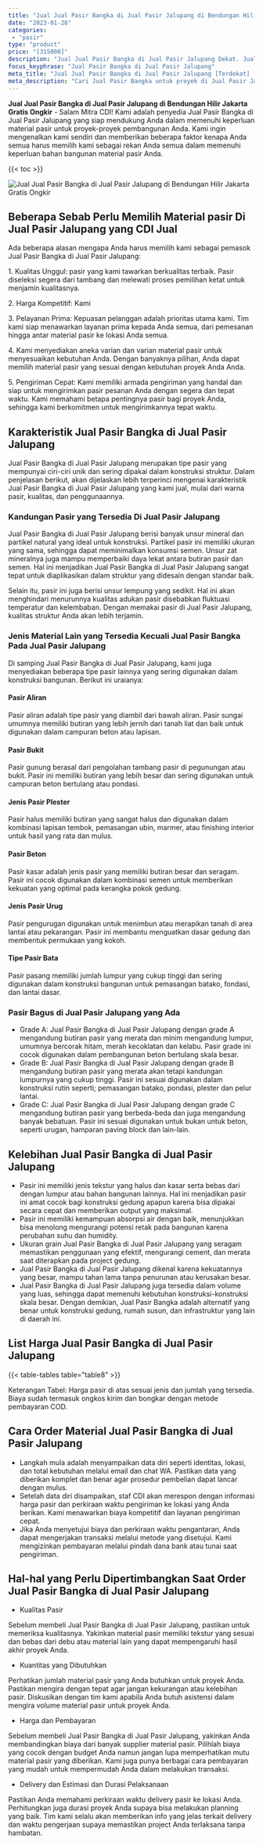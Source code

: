 ```yaml
---
title: "Jual Jual Pasir Bangka di Jual Pasir Jalupang di Bendungan Hilir Jakarta Gratis Ongkir"
date: "2023-01-28"
categories:
 - "pasir"
type: "product"
price: "[315000]"
description: "Jual Jual Pasir Bangka di Jual Pasir Jalupang Dekat. Jual Pasir Bangka ini sering digunakan dalam proyek konstruksi sebagai material adukan yang terpilih dan bersih. Kontak kami untuk mendapatkan informasi lebih lanjut."
focus_keyphrase: "Jual Pasir Bangka di Jual Pasir Jalupang"
meta_title: "Jual Jual Pasir Bangka di Jual Pasir Jalupang [Terdekat] - CDI"
meta_description: "Cari Jual Pasir Bangka untuk proyek di Jual Pasir Jalupang? Kami menyediakan Jual Pasir Bangka berkualitas untuk material adukan. Raih penawaran terbaik sekarang."
---
```


**Jual Jual Pasir Bangka di Jual Pasir Jalupang di Bendungan Hilir Jakarta Gratis Ongkir** - Salam Mitra CDI! Kami adalah penyedia Jual Pasir Bangka di Jual Pasir Jalupang yang siap mendukung Anda dalam memenuhi keperluan material pasir untuk proyek-proyek pembangunan Anda. Kami ingin mengenalkan kami sendiri dan memberikan beberapa faktor kenapa Anda semua harus memilih kami sebagai rekan Anda semua dalam memenuhi keperluan bahan bangunan material pasir Anda.

{{< toc >}}

![Jual Jual Pasir Bangka di Jual Pasir Jalupang di Bendungan Hilir Jakarta Gratis Ongkir](/images/pasir/pasir-bangunan-32.jpg)

## Beberapa Sebab Perlu Memilih Material pasir Di Jual Pasir Jalupang yang CDI Jual

Ada beberapa alasan mengapa Anda harus memilih kami sebagai pemasok Jual Pasir Bangka di Jual Pasir Jalupang:

1\.  Kualitas Unggul: pasir yang kami tawarkan berkualitas terbaik. Pasir diseleksi segera dari tambang dan melewati proses pemilihan ketat untuk menjamin kualitasnya.

2\.  Harga Kompetitif: Kami

3\.  Pelayanan Prima: Kepuasan pelanggan adalah prioritas utama kami. Tim kami siap menawarkan layanan prima kepada Anda semua, dari pemesanan hingga antar material pasir ke lokasi Anda semua.

4\.  Kami menyediakan aneka varian dan varian material pasir untuk menyesuaikan kebutuhan Anda. Dengan banyaknya pilihan, Anda dapat memilih material pasir yang sesuai dengan kebutuhan proyek Anda Anda.

5\.  Pengiriman Cepat: Kami memiliki armada pengiriman yang handal dan siap untuk mengirimkan pasir pesanan Anda dengan segera dan tepat waktu. Kami memahami betapa pentingnya pasir bagi proyek Anda, sehingga kami berkomitmen untuk mengirimkannya tepat waktu.

## Karakteristik Jual Pasir Bangka di Jual Pasir Jalupang

Jual Pasir Bangka di Jual Pasir Jalupang merupakan tipe pasir yang mempunyai ciri-ciri unik dan sering dipakai dalam konstruksi struktur. Dalam penjelasan berikut, akan dijelaskan lebih terperinci mengenai karakteristik Jual Pasir Bangka di Jual Pasir Jalupang yang kami jual, mulai dari warna pasir, kualitas, dan penggunaannya.

### Kandungan Pasir yang Tersedia Di Jual Pasir Jalupang

Jual Pasir Bangka di Jual Pasir Jalupang berisi banyak unsur mineral dan partikel natural yang ideal untuk konstruksi. Partikel pasir ini memiliki ukuran yang sama, sehingga dapat meminimalkan konsumsi semen. Unsur zat mineralnya juga mampu memperbaiki daya lekat antara butiran pasir dan semen. Hal ini menjadikan Jual Pasir Bangka di Jual Pasir Jalupang sangat tepat untuk diaplikasikan dalam struktur yang didesain dengan standar baik.

Selain itu, pasir ini juga berisi unsur lempung yang sedikit. Hal ini akan menghindari menurunnya kualitas adukan pasir disebabkan fluktuasi temperatur dan kelembaban. Dengan memakai pasir di Jual Pasir Jalupang, kualitas struktur Anda akan lebih terjamin.

### Jenis Material Lain yang Tersedia Kecuali Jual Pasir Bangka Pada Jual Pasir Jalupang

Di samping Jual Pasir Bangka di Jual Pasir Jalupang, kami juga menyediakan beberapa tipe pasir lainnya yang sering digunakan dalam konstruksi bangunan. Berikut ini uraianya:

#### Pasir Aliran

Pasir aliran adalah tipe pasir yang diambil dari bawah aliran. Pasir sungai umumnya memiliki butiran yang lebih jernih dari tanah liat dan baik untuk digunakan dalam campuran beton atau lapisan.

#### Pasir Bukit

Pasir gunung berasal dari pengolahan tambang pasir di pegunungan atau bukit. Pasir ini memiliki butiran yang lebih besar dan sering digunakan untuk campuran beton bertulang atau pondasi.

#### Jenis Pasir Plester

Pasir halus memiliki butiran yang sangat halus dan digunakan dalam kombinasi lapisan tembok, pemasangan ubin, marmer, atau finishing interior untuk hasil yang rata dan mulus.

#### Pasir Beton

Pasir kasar adalah jenis pasir yang memiliki butiran besar dan seragam. Pasir ini cocok digunakan dalam kombinasi semen untuk memberikan kekuatan yang optimal pada kerangka pokok gedung.

#### Jenis Pasir Urug

Pasir pengurugan digunakan untuk menimbun atau merapikan tanah di area lantai atau pekarangan. Pasir ini membantu menguatkan dasar gedung dan membentuk permukaan yang kokoh.

#### Tipe Pasir Bata

Pasir pasang memiliki jumlah lumpur yang cukup tinggi dan sering digunakan dalam konstruksi bangunan untuk pemasangan batako, fondasi, dan lantai dasar.

### Pasir Bagus di Jual Pasir Jalupang yang Ada

*   Grade A: Jual Pasir Bangka di Jual Pasir Jalupang dengan grade A mengandung butiran pasir yang merata dan minim mengandung lumpur, umumnya bercorak hitam, merah kecoklatan dan kelabu. Pasir grade ini cocok digunakan dalam pembangunan beton bertulang skala besar.
*   Grade B: Jual Pasir Bangka di Jual Pasir Jalupang dengan grade B mengandung butiran pasir yang merata akan tetapi kandungan lumpurnya yang cukup tinggi. Pasir ini sesuai digunakan dalam konstruksi rutin seperti; pemasangan batako, pondasi, plester dan pelur lantai.
*   Grade C: Jual Pasir Bangka di Jual Pasir Jalupang dengan grade C mengandung butiran pasir yang berbeda-beda dan juga mengandung banyak bebatuan. Pasir ini sesuai digunakan untuk bukan untuk beton, seperti urugan, hamparan paving block dan lain-lain.

## Kelebihan Jual Pasir Bangka di Jual Pasir Jalupang

*   Pasir ini memiliki jenis tekstur yang halus dan kasar serta bebas dari dengan lumpur atau bahan bangunan lainnya. Hal ini menjadikan pasir ini amat cocok bagi konstruksi gedung apapun karena bisa dipakai secara cepat dan memberikan output yang maksimal.
*   Pasir ini memiliki kemampuan absorpsi air dengan baik, menunjukkan bisa menolong mengurangi potensi retak pada bangunan karena perubahan suhu dan humidity.
*   Ukuran grain Jual Pasir Bangka di Jual Pasir Jalupang yang seragam memastikan penggunaan yang efektif, mengurangi cement, dan merata saat diterapkan pada project gedung.
*   Jual Pasir Bangka di Jual Pasir Jalupang dikenal karena kekuatannya yang besar, mampu tahan lama tanpa penurunan atau kerusakan besar.
*   Jual Pasir Bangka di Jual Pasir Jalupang juga tersedia dalam volume yang luas, sehingga dapat memenuhi kebutuhan konstruksi-konstruksi skala besar. Dengan demikian, Jual Pasir Bangka adalah alternatif yang benar untuk konstruksi gedung, rumah susun, dan infrastruktur yang lain di daerah ini.

## List Harga Jual Pasir Bangka di Jual Pasir Jalupang

{{< table-tables table="table8" >}}

Keterangan Tabel: Harga pasir di atas sesuai jenis dan jumlah yang tersedia. Biaya sudah termasuk ongkos kirim dan bongkar dengan metode pembayaran COD.

## Cara Order Material Jual Pasir Bangka di Jual Pasir Jalupang

*   Langkah mula adalah menyampaikan data diri seperti identitas, lokasi, dan total kebutuhan melalui email dan chat WA. Pastikan data yang diberikan komplet dan benar agar prosedur pembelian dapat lancar dengan mulus.
*   Setelah data diri disampaikan, staf CDI akan merespon dengan informasi harga pasir dan perkiraan waktu pengiriman ke lokasi yang Anda berikan. Kami menawarkan biaya kompetitif dan layanan pengiriman cepat.
*   Jika Anda menyetujui biaya dan perkiraan waktu pengantaran, Anda dapat mengerjakan transaksi melalui metode yang disetujui. Kami mengizinkan pembayaran melalui pindah dana bank atau tunai saat pengiriman.

## Hal-hal yang Perlu Dipertimbangkan Saat Order Jual Pasir Bangka di Jual Pasir Jalupang

*   Kualitas Pasir

Sebelum membeli Jual Pasir Bangka di Jual Pasir Jalupang, pastikan untuk memeriksa kualitasnya. Yakinkan material pasir memiliki tekstur yang sesuai dan bebas dari debu atau material lain yang dapat mempengaruhi hasil akhir proyek Anda.
*   Kuantitas yang Dibutuhkan

Perhatikan jumlah material pasir yang Anda butuhkan untuk proyek Anda. Pastikan mengira dengan tepat agar jangan kekurangan atau kelebihan pasir. Diskusikan dengan tim kami apabila Anda butuh asistensi dalam mengira volume material pasir untuk proyek Anda.
*   Harga dan Pembayaran

Sebelum membeli Jual Pasir Bangka di Jual Pasir Jalupang, yakinkan Anda membandingkan biaya dari banyak supplier material pasir. Pilihlah biaya yang cocok dengan budget Anda namun jangan lupa memperhatikan mutu material pasir yang diberikan. Kami juga punya berbagai cara pembayaran yang mudah untuk mempermudah Anda dalam melakukan transaksi.
*   Delivery dan Estimasi dan Durasi Pelaksanaan

Pastikan Anda memahami perkiraan waktu delivery pasir ke lokasi Anda. Perhitungkan juga durasi proyek Anda supaya bisa melakukan planning yang baik. Tim kami selalu akan memberikan info yang jelas terkait delivery dan waktu pengerjaan supaya memastikan project Anda terlaksana tanpa hambatan.